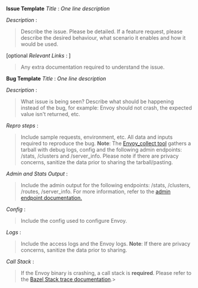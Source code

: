 **Issue Template**
*Title* : *One line description*

*Description* : 
>Describe the issue. Please be detailed. If a feature request, please
describe the desired behaviour, what scenario it enables and how it 
would be used.

[optional *Relevant Links* : ]
>Any extra documentation required to understand the issue.



**Bug Template**
*Title* : *One line description*

*Description* : 
>What issue is being seen? Describe what should be happening instead of
the bug, for example: Envoy should not crash, the expected value isn't
returned, etc.

*Repro steps* : 
> Include sample requests, environment, etc. All data and inputs 
required to reproduce the bug.
**Note**: The [Envoy_collect tool](https://github.com/envoyproxy/envoy/blob/master/tools/envoy_collect/README.md)
gathers a tarball with debug logs, config and the following admin 
endpoints: /stats, /clusters and /server_info. Please note if there are
privacy concerns, sanitize the data prior to sharing the tarball/pasting. 

*Admin and Stats Output* : 
>Include the admin output for the following endpoints: /stats, 
/clusters, /routes, /server_info. For more information, refer to the 
[admin endpoint documentation.](https://envoyproxy.github.io/envoy/operations/admin.html)

*Config* : 
>Include the config used to configure Envoy.

*Logs* : 
>Include the access logs and the Envoy logs.
**Note**: If there are privacy concerns, sanitize the data prior to
sharing.

*Call Stack* : 
> If the Envoy binary is crashing, a call stack is **required**.
Please refer to the [Bazel Stack trace documentation](https://github.com/envoyproxy/envoy/tree/master/bazel#stack-trace-symbol-resolution).&gt;
